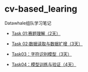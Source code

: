 # cv-based_learing

Datawhale组队学习笔记

- [ Task 01:赛题理解（2天）](Task01/赛题理解.md)

- [ Task 02:数据读取与数据扩增（3天）](Task02/数据读取与数据扩增.md)

- [ Task03：字符识别模型（3天）](Task03/字符识别模型.md)

- [Task04：模型训练与验证（4天）](Task04/模型的训练与验证.md)